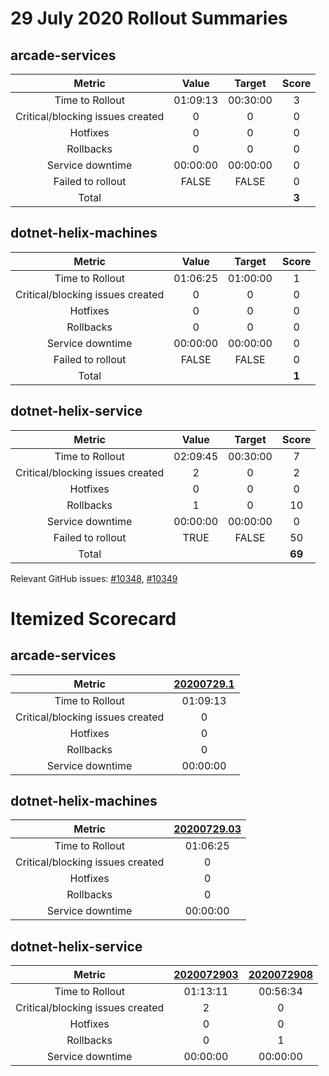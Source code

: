 # 29 July 2020 Rollout Summaries

## arcade-services

|              Metric              |   Value  |  Target  |   Score   |
|:--------------------------------:|:--------:|:--------:|:---------:|
| Time to Rollout                  | 01:09:13 | 00:30:00 |     3     |
| Critical/blocking issues created |     0    |    0     |     0     |
| Hotfixes                         |     0    |    0     |     0     |
| Rollbacks                        |     0    |    0     |     0     |
| Service downtime                 | 00:00:00 | 00:00:00 |     0     |
| Failed to rollout                |   FALSE  |   FALSE  |     0     |
| Total                            |          |          |   **3**   |


## dotnet-helix-machines

|              Metric              |   Value  |  Target  |   Score   |
|:--------------------------------:|:--------:|:--------:|:---------:|
| Time to Rollout                  | 01:06:25 | 01:00:00 |     1     |
| Critical/blocking issues created |     0    |    0     |     0     |
| Hotfixes                         |     0    |    0     |     0     |
| Rollbacks                        |     0    |    0     |     0     |
| Service downtime                 | 00:00:00 | 00:00:00 |     0     |
| Failed to rollout                |   FALSE  |   FALSE  |     0     |
| Total                            |          |          |   **1**   |


## dotnet-helix-service

|              Metric              |   Value  |  Target  |   Score   |
|:--------------------------------:|:--------:|:--------:|:---------:|
| Time to Rollout                  | 02:09:45 | 00:30:00 |     7     |
| Critical/blocking issues created |     2    |    0     |     2     |
| Hotfixes                         |     0    |    0     |     0     |
| Rollbacks                        |     1    |    0     |     10     |
| Service downtime                 | 00:00:00 | 00:00:00 |     0     |
| Failed to rollout                |   TRUE  |   FALSE  |     50     |
| Total                            |          |          |   **69**   |

Relevant GitHub issues: [#10348](https://github.com/dotnet/core-eng/issues/10348), [#10349](https://github.com/dotnet/core-eng/issues/10349)
# Itemized Scorecard

## arcade-services

| Metric | [20200729.1](https://dev.azure.com/dnceng/7ea9116e-9fac-403d-b258-b31fcf1bb293/_build/results?buildId=749990) |
|:-----:|:-----:|
| Time to Rollout | 01:09:13 |
| Critical/blocking issues created | 0 |
| Hotfixes | 0 |
| Rollbacks | 0 |
| Service downtime | 00:00:00 |


## dotnet-helix-machines

| Metric | [20200729.03](https://dev.azure.com/dnceng/7ea9116e-9fac-403d-b258-b31fcf1bb293/_build/results?buildId=749610) |
|:-----:|:-----:|
| Time to Rollout | 01:06:25 |
| Critical/blocking issues created | 0 |
| Hotfixes | 0 |
| Rollbacks | 0 |
| Service downtime | 00:00:00 |


## dotnet-helix-service

| Metric | [2020072903](https://dev.azure.com/dnceng/7ea9116e-9fac-403d-b258-b31fcf1bb293/_build/results?buildId=749988) | [2020072908](https://dev.azure.com/dnceng/7ea9116e-9fac-403d-b258-b31fcf1bb293/_build/results?buildId=750570) |
|:-----:|:-----:|:-----:|
| Time to Rollout | 01:13:11 | 00:56:34 |
| Critical/blocking issues created | 2 | 0 |
| Hotfixes | 0 | 0 |
| Rollbacks | 0 | 1 |
| Service downtime | 00:00:00 | 00:00:00 |

